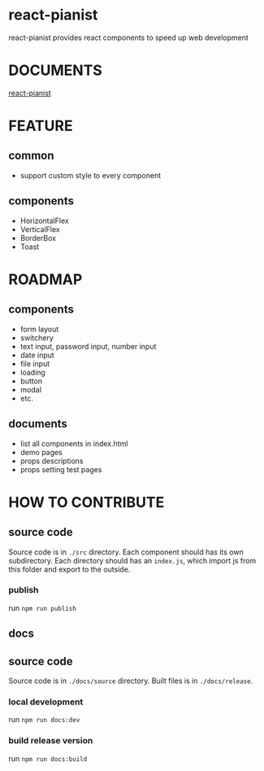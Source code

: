 # react-pianist

react-pianist provides react components to speed up web development

# DOCUMENTS

[react-pianist](https://vivaxy.github.io/react-pianist)

# FEATURE

## common
- support custom style to every component

## components
- HorizontalFlex
- VerticalFlex
- BorderBox
- Toast

# ROADMAP

## components
- form layout
- switchery
- text input, password input, number input
- date input
- file input
- loading
- button
- modal
- etc.

## documents
- list all components in index.html
- demo pages
- props descriptions
- props setting test pages

# HOW TO CONTRIBUTE

## source code

Source code is in `./src` directory. Each component should has its own subdirectory.
Each directory should has an `index.js`, which import js from this folder and export to the outside.

### publish

run `npm run publish`

## docs

## source code

Source code is in `./docs/source` directory. Built files is in `./docs/release`.

### local development

run `npm run docs:dev`

### build release version

run `npm run docs:build`
